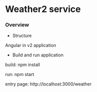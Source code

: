 # Weather2 service


### Overview
* Structure

Angular in v2 application

* Build and run application

build: npm install

run: npm start

entry page: http://localhost:3000/weather
